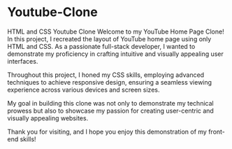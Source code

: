 # Youtube-Clone
HTML and CSS Youtube Clone
Welcome to my YouTube Home Page Clone! In this project, I recreated the layout of YouTube home page using only HTML and CSS. As a passionate full-stack developer, I wanted to demonstrate my proficiency in crafting intuitive and visually appealing user interfaces.

Throughout this project, I honed my CSS skills, employing advanced techniques to achieve responsive design, ensuring a seamless viewing experience across various devices and screen sizes. 

My goal in building this clone was not only to demonstrate my technical prowess but also to showcase my passion for creating user-centric and visually appealing websites.

Thank you for visiting, and I hope you enjoy this demonstration of my front-end skills!
